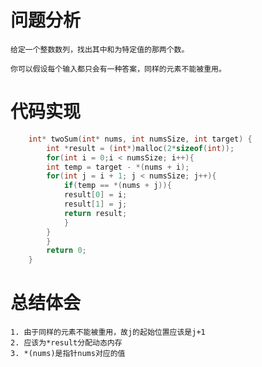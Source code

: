 # 问题分析
	
	给定一个整数数列，找出其中和为特定值的那两个数。

	你可以假设每个输入都只会有一种答案，同样的元素不能被重用。
# 代码实现
```C
	int* twoSum(int* nums, int numsSize, int target) {
	    int *result = (int*)malloc(2*sizeof(int));
	    for(int i = 0;i < numsSize; i++){
		int temp = target - *(nums + i);
		for(int j = i + 1; j < numsSize; j++){
		    if(temp == *(nums + j)){
			result[0] = i;
			result[1] = j;
			return result;
		    }
		}  
	    }
	    return 0;
	}
```
# 总结体会
	1. 由于同样的元素不能被重用，故j的起始位置应该是j+1
	2. 应该为*result分配动态内存
	3. *(nums)是指针nums对应的值
